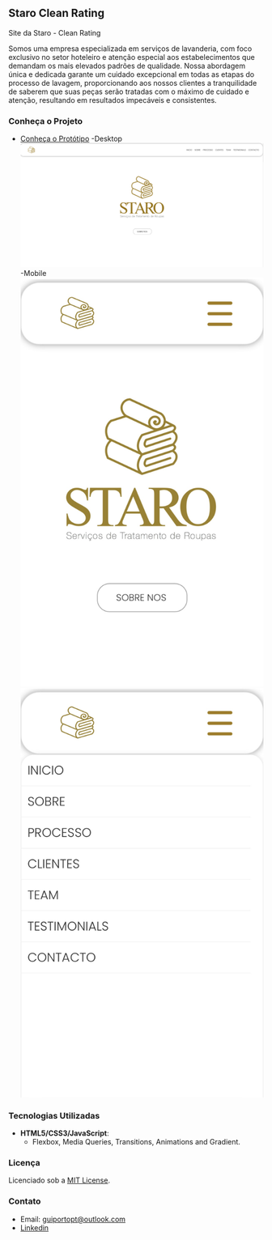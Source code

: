 ## Staro Clean Rating

Site da Staro - Clean Rating

Somos uma empresa especializada em serviços de lavanderia, com foco exclusivo no setor hoteleiro e atenção especial aos estabelecimentos que demandam os mais elevados padrões de qualidade. Nossa abordagem única e dedicada garante um cuidado excepcional em todas as etapas do processo de lavagem, proporcionando aos nossos clientes a tranquilidade de saberem que suas peças serão tratadas com o máximo de cuidado e atenção, resultando em resultados impecáveis e consistentes.

### Conheça o Projeto

- [Conheça o Protótipo](https://friendly-dusk-43e25e.netlify.app/)
  -Desktop
  ![HOME e MENU](./home.png)
  -Mobile
  ![HOME](./home.jpeg) ![MENU](./menu.jpeg)

### Tecnologias Utilizadas

- **HTML5/CSS3/JavaScript**:
  - Flexbox, Media Queries, Transitions, Animations and Gradient.

### Licença

Licenciado sob a [MIT License](./LICENSE.md).

### Contato

- Email: guiportopt@outlook.com
- [Linkedin](https://www.linkedin.com/in/gbharbor)